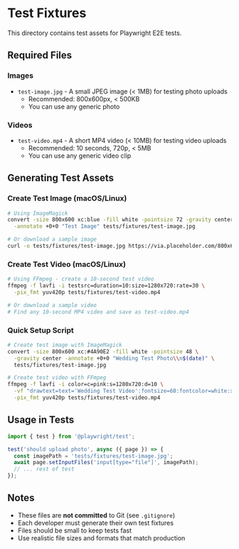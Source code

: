 # Test Fixtures

This directory contains test assets for Playwright E2E tests.

## Required Files

### Images
- `test-image.jpg` - A small JPEG image (< 1MB) for testing photo uploads
  - Recommended: 800x600px, < 500KB
  - You can use any generic photo

### Videos
- `test-video.mp4` - A short MP4 video (< 10MB) for testing video uploads
  - Recommended: 10 seconds, 720p, < 5MB
  - You can use any generic video clip

## Generating Test Assets

### Create Test Image (macOS/Linux)
```bash
# Using ImageMagick
convert -size 800x600 xc:blue -fill white -pointsize 72 -gravity center \
  -annotate +0+0 "Test Image" tests/fixtures/test-image.jpg

# Or download a sample image
curl -o tests/fixtures/test-image.jpg https://via.placeholder.com/800x600.jpg
```

### Create Test Video (macOS/Linux)
```bash
# Using FFmpeg - create a 10-second test video
ffmpeg -f lavfi -i testsrc=duration=10:size=1280x720:rate=30 \
  -pix_fmt yuv420p tests/fixtures/test-video.mp4

# Or download a sample video
# Find any 10-second MP4 video and save as test-video.mp4
```

### Quick Setup Script
```bash
# Create test image with ImageMagick
convert -size 800x600 xc:#4A90E2 -fill white -pointsize 48 \
  -gravity center -annotate +0+0 "Wedding Test Photo\\n$(date)" \
  tests/fixtures/test-image.jpg

# Create test video with FFmpeg
ffmpeg -f lavfi -i color=c=pink:s=1280x720:d=10 \
  -vf "drawtext=text='Wedding Test Video':fontsize=60:fontcolor=white:x=(w-text_w)/2:y=(h-text_h)/2" \
  -pix_fmt yuv420p tests/fixtures/test-video.mp4
```

## Usage in Tests

```typescript
import { test } from '@playwright/test';

test('should upload photo', async ({ page }) => {
  const imagePath = 'tests/fixtures/test-image.jpg';
  await page.setInputFiles('input[type="file"]', imagePath);
  // ... rest of test
});
```

## Notes

- These files are **not committed** to Git (see `.gitignore`)
- Each developer must generate their own test fixtures
- Files should be small to keep tests fast
- Use realistic file sizes and formats that match production

